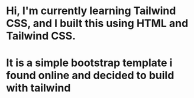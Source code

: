 # Hi, I'm currently learning Tailwind CSS, and I built this using HTML and Tailwind CSS. 
# It is a simple bootstrap template i found online and decided to build with tailwind  
